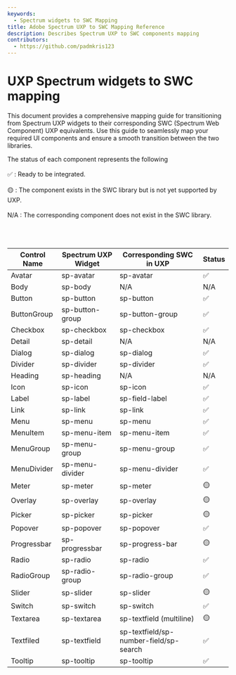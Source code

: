 ```yaml
---
keywords:
  - Spectrum widgets to SWC Mapping
title: Adobe Spectrum UXP to SWC Mapping Reference
description: Describes Spectrum UXP to SWC components mapping 
contributors:
  - https://github.com/padmkris123
---
```


# UXP Spectrum widgets to SWC mapping

This document provides a comprehensive mapping guide for transitioning from Spectrum UXP widgets to their corresponding SWC (Spectrum Web Component) UXP equivalents. Use this guide to seamlessly map your required UI components and ensure a smooth transition between the two libraries.

The status of each component represents the following <br></br>
✅ : Ready to be integrated.<br></br>
🟡  : The component exists in the SWC library but is not yet supported by UXP.<br></br>
N/A : The corresponding component does not exist in the SWC library.<br></br>
<br></br>

| Control Name      | Spectrum UXP Widget    | Corresponding SWC in UXP                        | Status |
|-------------------|------------------------|-------------------------------------------------|--------|
| Avatar            | sp-avatar              | sp-avatar                                       |  ✅    | 
| Body              | sp-body                | N/A                                             |  N/A |
| Button            | sp-button              | sp-button                                       |  ✅  |
| ButtonGroup       | sp-button-group        | sp-button-group                                 |  ✅  |
| Checkbox          | sp-checkbox            | sp-checkbox                                     |  ✅  |
| Detail            | sp-detail              | N/A                                             |  N/A |
| Dialog            | sp-dialog              | sp-dialog                                       |  ✅  |
| Divider           | sp-divider             | sp-divider                                      |  ✅  |
| Heading           | sp-heading             | N/A                                             |  N/A |
| Icon              | sp-icon                | sp-icon                                         |  ✅  |
| Label             | sp-label               | sp-field-label                                  |  ✅  |
| Link              | sp-link                | sp-link                                         |  ✅  |
| Menu              | sp-menu                | sp-menu                                         |  ✅  |
| MenuItem          | sp-menu-item           | sp-menu-item                                    |  ✅  |
| MenuGroup         | sp-menu-group          | sp-menu-group                                   |  ✅  |
| MenuDivider       | sp-menu-divider        | sp-menu-divider                                 |  ✅  |
| Meter             | sp-meter               | sp-meter                                        |  🟡  |
| Overlay           | sp-overlay             | sp-overlay                                      |  🟡  |
| Picker            | sp-picker              | sp-picker                                       |  🟡  |
| Popover&nbsp;     | sp-popover             | sp-popover                                      |  ✅  |
| Progressbar       | sp-progressbar         | sp-progress-bar                                 |  🟡  |
| Radio             | sp-radio               | sp-radio                                        |  ✅  |
| RadioGroup        | sp-radio-group         | sp-radio-group                                  |  ✅  |
| Slider            | sp-slider              | sp-slider                                       |  🟡  |
| Switch            | sp-switch              | sp-switch                                       |  ✅  |
| Textarea          | sp-textarea            | sp-textfield (multiline)                        |  🟡  |
| Textfiled         | sp-textfield           | sp-textfield/sp-number-field/sp-search          |  ✅  |
| Tooltip           | sp-tooltip             | sp-tooltip                                      |  ✅  |
